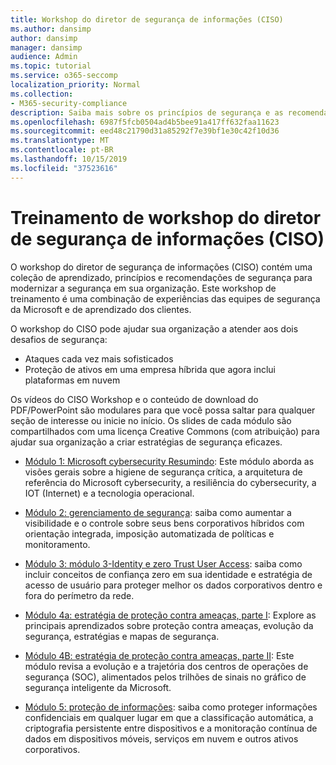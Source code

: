 ```yaml
---
title: Workshop do diretor de segurança de informações (CISO)
ms.author: dansimp
author: dansimp
manager: dansimp
audience: Admin
ms.topic: tutorial
ms.service: o365-seccomp
localization_priority: Normal
ms.collection:
- M365-security-compliance
description: Saiba mais sobre os princípios de segurança e as recomendações para modernização de segurança em sua organização.
ms.openlocfilehash: 6987f5fcb0504ad4b5bee91a417ff632faa11623
ms.sourcegitcommit: eed48c21790d31a85292f7e39bf1e30c42f10d36
ms.translationtype: MT
ms.contentlocale: pt-BR
ms.lasthandoff: 10/15/2019
ms.locfileid: "37523616"
---
```

# <a name="chief-information-security-officer-ciso-workshop-training"></a>Treinamento de workshop do diretor de segurança de informações (CISO)

O workshop do diretor de segurança de informações (CISO) contém uma coleção de aprendizado, princípios e recomendações de segurança para modernizar a segurança em sua organização. Este workshop de treinamento é uma combinação de experiências das equipes de segurança da Microsoft e de aprendizado dos clientes.

O workshop do CISO pode ajudar sua organização a atender aos dois desafios de segurança:

- Ataques cada vez mais sofisticados
- Proteção de ativos em uma empresa híbrida que agora inclui plataformas em nuvem

Os vídeos do CISO Workshop e o conteúdo de download do PDF/PowerPoint são modulares para que você possa saltar para qualquer seção de interesse ou inicie no início. Os slides de cada módulo são compartilhados com uma licença Creative Commons (com atribuição) para ajudar sua organização a criar estratégias de segurança eficazes.

- [Módulo 1: Microsoft cybersecurity Resumindo](ciso-workshop-module-1.md): Este módulo aborda as visões gerais sobre a higiene de segurança crítica, a arquitetura de referência do Microsoft cybersecurity, a resiliência do cybersecurity, a IOT (Internet) e a tecnologia operacional.

- [Módulo 2: gerenciamento de segurança](ciso-workshop-module-2.md): saiba como aumentar a visibilidade e o controle sobre seus bens corporativos híbridos com orientação integrada, imposição automatizada de políticas e monitoramento.

- [Módulo 3: módulo 3-Identity e zero Trust User Access](ciso-workshop-module-3.md): saiba como incluir conceitos de confiança zero em sua identidade e estratégia de acesso de usuário para proteger melhor os dados corporativos dentro e fora do perímetro da rede.

- [Módulo 4a: estratégia de proteção contra ameaças, parte I](ciso-workshop-module-4a.md): Explore as principais aprendizados sobre proteção contra ameaças, evolução da segurança, estratégias e mapas de segurança.

- [Módulo 4B: estratégia de proteção contra ameaças, parte II](ciso-workshop-module-4b.md): Este módulo revisa a evolução e a trajetória dos centros de operações de segurança (SOC), alimentados pelos trilhões de sinais no gráfico de segurança inteligente da Microsoft.

- [Módulo 5: proteção de informações](ciso-workshop-module-5.md): saiba como proteger informações confidenciais em qualquer lugar em que a classificação automática, a criptografia persistente entre dispositivos e a monitoração contínua de dados em dispositivos móveis, serviços em nuvem e outros ativos corporativos.

